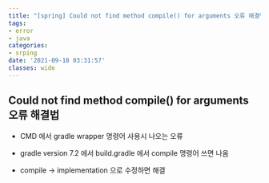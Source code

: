 ```yaml
---
title: "[spring] Could not find method compile() for arguments 오류 해결법"
tags:
- error
- java
categories:
- srping
date: '2021-09-18 03:31:57'
classes: wide
---
```


## Could not find method compile() for arguments 오류 해결법
- CMD 에서 gradle wrapper 명령어 사용시 나오는 오류
- gradle version 7.2 에서 build.gradle 에서 compile 명령어 쓰면 나옴

- compile -> implementation 으로 수정하면 해결

